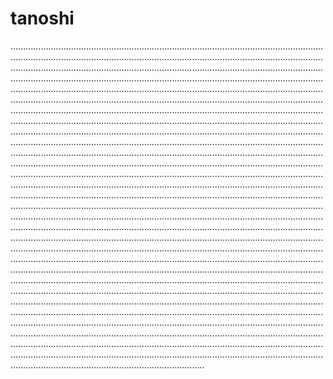 # tanoshi
.....................................................................................................................................................................................................................................................................................................................................................................................................................................................................................................................................................................................................................................................................................................................................................................................................................................................................................................................................................................................................................................................................................................................................................................................................................................................................................................................................................................................................................................................................................................................................................................................................................................................................................................................................................................................................................................................................................................................................................................................................................................................................................................................................................................................................................................................................................................................................................................................................................................................................................................................................................................................................................................................................................................................................................................................................................................................................................................................................................................................................................................................................................................................................................................................................................................................................................................................................................................................................................................................................................................................................................................................................................................................................................................................................................................................................................................................................................................................................................